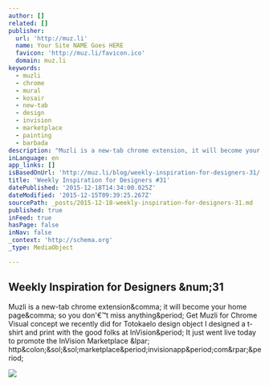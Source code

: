```yaml
---
author: []
related: []
publisher:
  url: 'http://muz.li'
  name: Your Site NAME Goes HERE
  favicon: 'http://muz.li/favicon.ico'
  domain: muz.li
keywords:
  - muzli
  - chrome
  - mural
  - kosair
  - new-tab
  - design
  - invision
  - marketplace
  - painting
  - barbada
description: "Muzli is a new-tab chrome extension, it will become your home page, so you don'€™t miss anything. Get Muzli for Chrome Visual concept we recently did for Totokaelo design object I designed a t-shirt and print with the good folks at InVision. It just went live today to promote the InVision Marketplace ( http://marketplace.invisionapp.com)."
inLanguage: en
app_links: []
isBasedOnUrl: 'http://muz.li/blog/weekly-inspiration-for-designers-31/'
title: 'Weekly Inspiration for Designers #31'
datePublished: '2015-12-18T14:34:00.025Z'
dateModified: '2015-12-15T09:39:25.267Z'
sourcePath: _posts/2015-12-18-weekly-inspiration-for-designers-31.md
published: true
inFeed: true
hasPage: false
inNav: false
_context: 'http://schema.org'
_type: MediaObject

---
```

<article style=""><h1>Weekly Inspiration for Designers &amp;num;31</h1><p>Muzli is a new-tab chrome extension&amp;comma; it will become your home page&amp;comma; so you don'€™t miss anything&amp;period; Get Muzli for Chrome Visual concept we recently did for Totokaelo design object I designed a t-shirt and print with the good folks at InVision&amp;period; It just went live today to promote the InVision Marketplace &amp;lpar; http&amp;colon;&amp;sol;&amp;sol;marketplace&amp;period;invisionapp&amp;period;com&amp;rpar;&amp;period;</p><img src="https://muzli-blogmediastorage.s3.amazonaws.com/muzli/wp-content/uploads/2015/12/Weekly32.png" /></article>